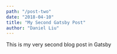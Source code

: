 ```yaml
---
path: "/post-two"
date: "2018-04-10"
title: "My Second Gatsby Post"
author: "Daniel Liu"
---
```


This is my very second blog post in Gatsby

